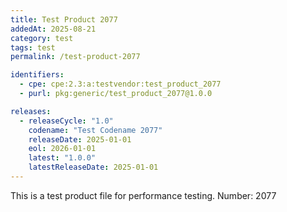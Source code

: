 ```yaml
---
title: Test Product 2077
addedAt: 2025-08-21
category: test
tags: test
permalink: /test-product-2077

identifiers:
  - cpe: cpe:2.3:a:testvendor:test_product_2077
  - purl: pkg:generic/test_product_2077@1.0.0

releases:
  - releaseCycle: "1.0"
    codename: "Test Codename 2077"
    releaseDate: 2025-01-01
    eol: 2026-01-01
    latest: "1.0.0"
    latestReleaseDate: 2025-01-01
---
```


This is a test product file for performance testing. Number: 2077

